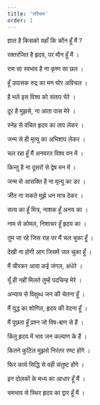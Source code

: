 ```yaml
---
title: 'परिचय'
order: 1
---
```


ज्ञात है किसको यहाँ कि कौन हूँ मैं ?

रक्तरंजित है हृदय, पर मौन हूँ मैं ।

राम सा स्वभाव है ना कृष्ण सा छल ।

हूँ उपासक रुद्र का मन घोर अविचल ।

है भले इस विश्व को संताप घेरे ।

दूर है मुझसे, ना आता पास मेरे ।

स्नेह से वंचित हृदय का ताप लेकर ।

जन्म से ही मृत्यु का अभिशाप लेकर ।

चल रहा हूँ मैं अनवरत विश्व वन में ।

किन्तु है ना दूसरों से द्वेष मन में ।

जन्म से आसक्ति है ना मृत्यु का डर ।

जीत ना सकते मुझे धन मात्र देकर ।

सत्य का हूँ मित्र, नाशक हूँ अनय का ।

नाम से कोमल, निशाचर हूँ हृदय का ।

तुम जा रहे जिस राह पर मैं चल चुका हूँ ।

देखी ना होगी आग जिसमें जल चुका हूँ ।

मैं चीरकर आया कई जंगल, अंधेरे ।

यूँ ही नहीं मिलते तुम्हें पदचिन्ह मेरे ।

अन्याय से विक्षुब्ध जन की चेतना हूँ ।

मैं युद्ध का शोणित, हृदय की वेदना हूँ ।

मैं पूछता हूँ प्रश्न जो विष-बाण से हैं ।

किंतु हृदय में भाव जन कल्याण के हैं ।

कितने कुटिल मुझसे निरंतर रुष्ट होंगे ।

फिर कार्य सिद्धि से वही संतुष्ट होंगे ।

इन दोलकों के मध्य का आधार हूँ मैं ।

समभाव से स्थिर हृदय का द्वार हूँ मैं ।
